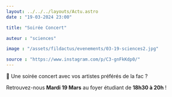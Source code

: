 ```yaml
---
layout: ../../../layouts/Actu.astro
date : "19-03-2024 23:00"

title: "Soirée Concert"

auteur : "sciences"

image : "/assets/fildactus/evenements/03-19-sciences2.jpg"

source : "https://www.instagram.com/p/C3-gnFkKdp0/"
---
```


🎸 Une soirée concert avec vos artistes préférés de la fac ?

Retrouvez-nous __Mardi 19 Mars__ au foyer étudiant de __18h30 à 20h__ !